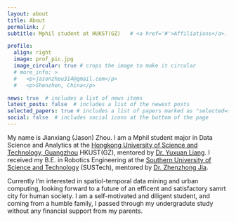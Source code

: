 ```yaml
---
layout: about
title: About
permalink: /
subtitle: Mphil student at HUKST(GZ)   # <a href='#'>Affiliations</a>. Address. Contacts. Moto. Etc.

profile:
  align: right
  image: prof_pic.jpg
  image_circular: true # crops the image to make it circular
  # more_info: >
  #   <p>jasonzhou314@gmail.com</p>
  #   <p>Shenzhen, China</p>

news: true  # includes a list of news items
latest_posts: false  # includes a list of the newest posts
selected_papers: true # includes a list of papers marked as "selected={true}"
social: false  # includes social icons at the bottom of the page
---
```


My name is Jianxiang (Jason) Zhou. I am a Mphil student major in Data Science and Analytics at the [Hongkong University of Science and Technology, Guangzhou](https://www.hkust-gz.edu.cn/) HKUST(GZ), mentored by [Dr. Yuxuan Liang](https://citymind.top/). I received my B.E. in Robotics Engineering at the [Southern University of Science and Technology](https://www.sustech.edu.cn/en/) (SUSTech), mentored by [Dr. Zhenzhong Jia](https://www.sustech.edu.cn/en/faculties/jiazhenzhong.html).
<!-- , where I was supervised by Prof. Zhenzhong Jia. -->

Currently I’m interested in spatiol-temporal data mining and urban computing, looking forward to a future of an efficent and satisfactory samrt city for human society. I am a self-motivated and diligent student, and coming from a humble family, I passed through my undergradute study without any financial support from my parents.
<!-- I’m broadly interested in human-machine systems, robot control, and human-robot interaction, looking forward to a future where robots are seamlessly incorporated into human society. -->


<!-- Write your biography here. Tell the world about yourself. Link to your favorite [subreddit](http://reddit.com). You can put a picture in, too. The code is already in, just name your picture `prof_pic.jpg` and put it in the `img/` folder.

Put your address / P.O. box / other info right below your picture. You can also disable any of these elements by editing `profile` property of the YAML header of your `_pages/about.md`. Edit `_bibliography/papers.bib` and Jekyll will render your [publications page](/al-folio/publications/) automatically.

Link to your social media connections, too. This theme is set up to use [Font Awesome icons](http://fortawesome.github.io/Font-Awesome/) and [Academicons](https://jpswalsh.github.io/academicons/), like the ones below. Add your Facebook, Twitter, LinkedIn, Google Scholar, or just disable all of them. -->